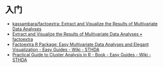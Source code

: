 # 入门

*   [kassambara/factoextra: Extract and Visualize the Results of Multivariate Data Analyses](https://github.com/kassambara/factoextra)
*   [Extract and Visualize the Results of Multivariate Data Analyses • factoextra](http://www.sthda.com/english/rpkgs/factoextra/)
*   [Factoextra R Package: Easy Multivariate Data Analyses and Elegant Visualization - Easy Guides - Wiki - STHDA](http://www.sthda.com/english/wiki/factoextra-r-package-easy-multivariate-data-analyses-and-elegant-visualization)
*   [Practical Guide to Cluster Analysis in R - Book - Easy Guides - Wiki - STHDA](http://www.sthda.com/english/wiki/practical-guide-to-cluster-analysis-in-r-book)